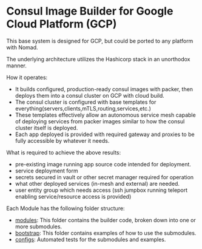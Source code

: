 # Consul Image Builder for Google Cloud Platform (GCP)

This base system is designed for GCP, but could be ported to any platform with Nomad.

The underlying architecture utilizes the Hashicorp stack in an unorthodox manner. 

How it operates:
- It builds configured, production-ready consul images with packer, then deploys them into a consul cluster on GCP with cloud build.
- The consul cluster is configured with base templates for everything(servers,clients,mTLS,routing,services,etc.)
- These templates effectively allow an autonomous service mesh capable of deploying services from packer images
    similar to how the consul cluster itself is deployed.
- Each app deployed is provided with required gateway and proxies to be fully accessible by whatever it needs.
    
What is required to achieve the above results:
- pre-existing image running app source code intended for deployment.
- service deployment form 
- secrets secured in vault or other secret manager required for operation
- what other deployed services (in-mesh and external) are needed.
- user entity group which needs access (ssh jumpbox running teleport enabling service/resource access is provided)


Each Module has the following folder structure:

- [modules](https://github.com/scottdef/cib-gcp/tree/master/modules): This folder contains the builder
  code, broken down into one or more submodules.
- [bootstrap](https://github.com/scottdef/cib-gcp/tree/master/bootstrap): This folder contains examples
  of how to use the submodules.
- [configs](https://github.com/scottdef/cib-gcp/tree/master/configs): Automated tests for the submodules and
  examples.
